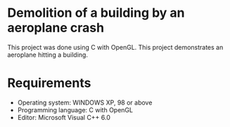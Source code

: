 # Demolition of a building by an aeroplane crash
This project was done using C with OpenGL. This project demonstrates an aeroplane hitting a building.

# Requirements
* Operating system: WINDOWS XP, 98 or above
* Programming language: C with OpenGL
* Editor: Microsoft Visual C++ 6.0
